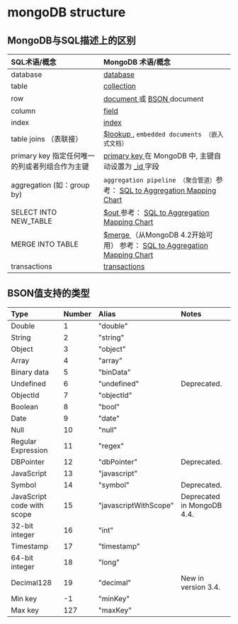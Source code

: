 # mongoDB structure

## MongoDB与SQL描述上的区别

| SQL术语/概念 | MongoDB 术语/概念 |
| :--- | :--- |
| database | [database](https://docs.mongodb.com/manual/reference/glossary/#term-database) |
| table | [collection](https://docs.mongodb.com/manual/reference/glossary/#term-collection) |
| row | [document ](https://docs.mongodb.com/manual/reference/glossary/#term-document)或 [BSON ](https://docs.mongodb.com/manual/reference/glossary/#term-bson)document |
| column | [field](https://docs.mongodb.com/manual/reference/glossary/#term-field) |
| index | [index](https://docs.mongodb.com/manual/reference/glossary/#term-index) |
| table joins （表联接） | [$lookup ](https://docs.mongodb.com/manual/reference/operator/aggregation/lookup/#pipe._S_lookup), `embedded documents （嵌入式文档）` |
| primary key 指定任何唯一的列或者列组合作为主键 | [primary key ](https://docs.mongodb.com/manual/reference/glossary/#term-primary-key)在 MongoDB 中, 主键自动设置为 [\_id ](https://docs.mongodb.com/manual/reference/glossary/#term-id)字段 |
| aggregation \(如：group by\) | `aggregation pipeline （聚合管道）`参考： [SQL to Aggregation Mapping Chart](https://docs.mongodb.com/manual/reference/sql-aggregation-comparison/) |
| SELECT INTO NEW\_TABLE | [$out ](https://docs.mongodb.com/manual/reference/operator/aggregation/out/#pipe._S_out)参考： [SQL to Aggregation Mapping Chart](https://docs.mongodb.com/manual/reference/sql-aggregation-comparison/) |
| MERGE INTO TABLE | [$merge ](https://docs.mongodb.com/manual/reference/operator/aggregation/merge/#pipe._S_merge)（从MongoDB 4.2开始可用） 参考： [SQL to Aggregation Mapping Chart](https://docs.mongodb.com/manual/reference/sql-aggregation-comparison/) |
| transactions | [transactions](https://docs.mongodb.com/manual/core/transactions/) |

## BSON值支持的类型

| Type | Number | Alias | Notes |
| :--- | :--- | :--- | :--- |
| Double | 1 | "double" |  |
| String | 2 | "string" |  |
| Object | 3 | "object" |  |
| Array | 4 | "array" |  |
| Binary data | 5 | "binData" |  |
| Undefined | 6 | "undefined" | Deprecated. |
| ObjectId | 7 | "objectId" |  |
| Boolean | 8 | "bool" |  |
| Date | 9 | "date" |  |
| Null | 10 | "null" |  |
| Regular Expression | 11 | "regex" |  |
| DBPointer | 12 | "dbPointer" | Deprecated. |
| JavaScript | 13 | "javascript" |  |
| Symbol | 14 | "symbol" | Deprecated. |
| JavaScript code with scope | 15 | "javascriptWithScope" | Deprecated in MongoDB 4.4. |
| 32-bit integer | 16 | "int" |  |
| Timestamp | 17 | "timestamp" |  |
| 64-bit integer | 18 | "long" |  |
| Decimal128 | 19 | "decimal" | New in version 3.4. |
| Min key | -1 | "minKey" |  |
| Max key | 127 | "maxKey" |  |

